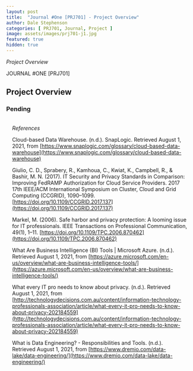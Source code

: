 ```yaml
---
layout: post
title:  "Journal #One [PRJ701] - Project Overview" 
author: Dale Stephenson
categories: [ PRJ701, Journal, Project ]
image: assets/images/prj701-j1.jpg
featured: true
hidden: true
---
```

<i>Project Overview</i>

JOURNAL #ONE [PRJ701]

<h2>Project Overview</h2>

<h3>Pending</h3>

<!-- <div style="background-color: #f6f6f6; padding: 1rem; border-radius: 10px 20px;">  -->
<div style="padding: 1rem;"> 
<i>References</i>
<br>

Cloud-based Data Warehouse. (n.d.). SnapLogic. Retrieved August 1, 2021, from [https://www.snaplogic.com/glossary/cloud-based-data-warehouse](https://www.snaplogic.com/glossary/cloud-based-data-warehouse)
<br>

Giulio, C. D., Sprabery, R., Kamhoua, C., Kwiat, K., Campbell, R., & Bashir, M. N. (2017). IT Security and Privacy Standards in Comparison: Improving FedRAMP Authorization for Cloud Service Providers. 2017 17th IEEE/ACM International Symposium on Cluster, Cloud and Grid Computing (CCGRID), 1090–1099. [https://doi.org/10.1109/CCGRID.2017.137](https://doi.org/10.1109/CCGRID.2017.137)
<br>

Markel, M. (2006). Safe harbor and privacy protection: A looming issue for IT professionals. IEEE Transactions on Professional Communication, 49(1), 1–11. [https://doi.org/10.1109/TPC.2006.870462](https://doi.org/10.1109/TPC.2006.870462)
<br>

What Are Business Intelligence (BI) Tools | Microsoft Azure. (n.d.). Retrieved August 1, 2021, from [https://azure.microsoft.com/en-us/overview/what-are-business-intelligence-tools/](https://azure.microsoft.com/en-us/overview/what-are-business-intelligence-tools/)
<br>

What every IT pro needs to know about privacy. (n.d.). Retrieved August 1, 2021, from [http://technologydecisions.com.au/content/information-technology-professionals-association/article/what-every-it-pro-needs-to-know-about-privacy-202184559](http://technologydecisions.com.au/content/information-technology-professionals-association/article/what-every-it-pro-needs-to-know-about-privacy-202184559)
<br>

What is Data Engineering? - Responsibilities and Tools. (n.d.). Retrieved August 1, 2021, from [https://www.dremio.com/data-lake/data-engineering/](https://www.dremio.com/data-lake/data-engineering/)
</div>